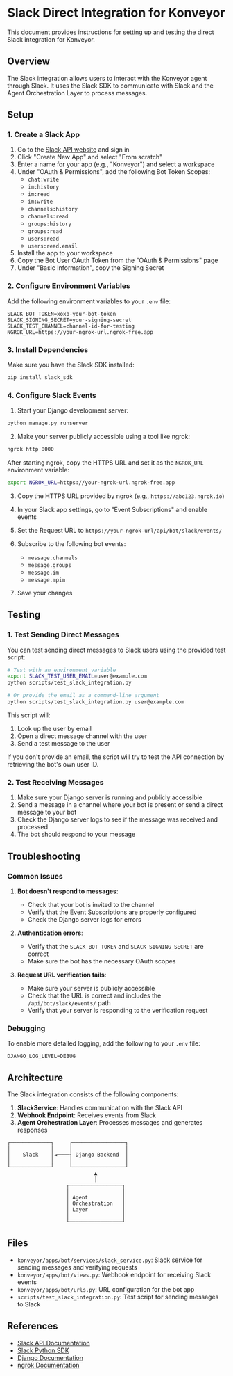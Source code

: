 # Slack Direct Integration for Konveyor

This document provides instructions for setting up and testing the direct Slack integration for Konveyor.

## Overview

The Slack integration allows users to interact with the Konveyor agent through Slack. It uses the Slack SDK to communicate with Slack and the Agent Orchestration Layer to process messages.

## Setup

### 1. Create a Slack App

1. Go to the [Slack API website](https://api.slack.com/apps) and sign in
2. Click "Create New App" and select "From scratch"
3. Enter a name for your app (e.g., "Konveyor") and select a workspace
4. Under "OAuth & Permissions", add the following Bot Token Scopes:
   - `chat:write`
   - `im:history`
   - `im:read`
   - `im:write`
   - `channels:history`
   - `channels:read`
   - `groups:history`
   - `groups:read`
   - `users:read`
   - `users:read.email`
5. Install the app to your workspace
6. Copy the Bot User OAuth Token from the "OAuth & Permissions" page
7. Under "Basic Information", copy the Signing Secret

### 2. Configure Environment Variables

Add the following environment variables to your `.env` file:

```
SLACK_BOT_TOKEN=xoxb-your-bot-token
SLACK_SIGNING_SECRET=your-signing-secret
SLACK_TEST_CHANNEL=channel-id-for-testing
NGROK_URL=https://your-ngrok-url.ngrok-free.app
```

### 3. Install Dependencies

Make sure you have the Slack SDK installed:

```bash
pip install slack_sdk
```

### 4. Configure Slack Events

1. Start your Django development server:

```bash
python manage.py runserver
```

2. Make your server publicly accessible using a tool like ngrok:

```bash
ngrok http 8000
```

After starting ngrok, copy the HTTPS URL and set it as the `NGROK_URL` environment variable:

```bash
export NGROK_URL=https://your-ngrok-url.ngrok-free.app
```

3. Copy the HTTPS URL provided by ngrok (e.g., `https://abc123.ngrok.io`)

4. In your Slack app settings, go to "Event Subscriptions" and enable events
5. Set the Request URL to `https://your-ngrok-url/api/bot/slack/events/`
6. Subscribe to the following bot events:
   - `message.channels`
   - `message.groups`
   - `message.im`
   - `message.mpim`
7. Save your changes

## Testing

### 1. Test Sending Direct Messages

You can test sending direct messages to Slack users using the provided test script:

```bash
# Test with an environment variable
export SLACK_TEST_USER_EMAIL=user@example.com
python scripts/test_slack_integration.py

# Or provide the email as a command-line argument
python scripts/test_slack_integration.py user@example.com
```

This script will:
1. Look up the user by email
2. Open a direct message channel with the user
3. Send a test message to the user

If you don't provide an email, the script will try to test the API connection by retrieving the bot's own user ID.

### 2. Test Receiving Messages

1. Make sure your Django server is running and publicly accessible
2. Send a message in a channel where your bot is present or send a direct message to your bot
3. Check the Django server logs to see if the message was received and processed
4. The bot should respond to your message

## Troubleshooting

### Common Issues

1. **Bot doesn't respond to messages**:
   - Check that your bot is invited to the channel
   - Verify that the Event Subscriptions are properly configured
   - Check the Django server logs for errors

2. **Authentication errors**:
   - Verify that the `SLACK_BOT_TOKEN` and `SLACK_SIGNING_SECRET` are correct
   - Make sure the bot has the necessary OAuth scopes

3. **Request URL verification fails**:
   - Make sure your server is publicly accessible
   - Check that the URL is correct and includes the `/api/bot/slack/events/` path
   - Verify that your server is responding to the verification request

### Debugging

To enable more detailed logging, add the following to your `.env` file:

```
DJANGO_LOG_LEVEL=DEBUG
```

## Architecture

The Slack integration consists of the following components:

1. **SlackService**: Handles communication with the Slack API
2. **Webhook Endpoint**: Receives events from Slack
3. **Agent Orchestration Layer**: Processes messages and generates responses

```
┌─────────────┐     ┌─────────────────┐
│             │     │                 │
│    Slack    │◄────┤ Django Backend  │
│             │     │                 │
└─────────────┘     └─────────────────┘
                            ▲
                            │
                   ┌─────────────────┐
                   │                 │
                   │ Agent           │
                   │ Orchestration   │
                   │ Layer           │
                   │                 │
                   └─────────────────┘
```

## Files

- `konveyor/apps/bot/services/slack_service.py`: Slack service for sending messages and verifying requests
- `konveyor/apps/bot/views.py`: Webhook endpoint for receiving Slack events
- `konveyor/apps/bot/urls.py`: URL configuration for the bot app
- `scripts/test_slack_integration.py`: Test script for sending messages to Slack

## References

- [Slack API Documentation](https://api.slack.com/docs)
- [Slack Python SDK](https://slack.dev/python-slack-sdk/)
- [Django Documentation](https://docs.djangoproject.com/)
- [ngrok Documentation](https://ngrok.com/docs)
